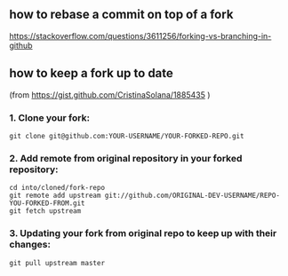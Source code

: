 ## how to rebase a commit on top of a fork
https://stackoverflow.com/questions/3611256/forking-vs-branching-in-github


## how to keep a fork up to date 
(from https://gist.github.com/CristinaSolana/1885435 )

### 1. Clone your fork:

    git clone git@github.com:YOUR-USERNAME/YOUR-FORKED-REPO.git

### 2. Add remote from original repository in your forked repository: 

    cd into/cloned/fork-repo
    git remote add upstream git://github.com/ORIGINAL-DEV-USERNAME/REPO-YOU-FORKED-FROM.git
    git fetch upstream

### 3. Updating your fork from original repo to keep up with their changes:

    git pull upstream master
